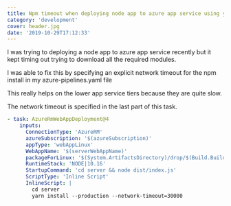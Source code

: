 ```yaml
---
title: Npm timeout when deploying node app to azure app service using yarn
category: 'development'
cover: header.jpg
date: '2019-10-29T17:12:33'
---
```


I was trying to deploying a node app to azure app service recently but it kept timing out trying to download all the required modules.

I was able to fix this by specifying an explicit network timeout for the npm install in my azure-pipelines.yaml file

<!-- end excerpt -->

This really helps on the lower app service tiers because they are quite slow.

The network timeout is specified in the last part of this task.

```yaml
- task: AzureRmWebAppDeployment@4
    inputs:
      ConnectionType: 'AzureRM'
      azureSubscription: '$(azureSubscription)'
      appType: 'webAppLinux'
      WebAppName: '$(serverWebAppName)'
      packageForLinux: '$(System.ArtifactsDirectory)/drop/$(Build.BuildId).zip'
      RuntimeStack: 'NODE|10.16'
      StartupCommand: 'cd server && node dist/index.js'
      ScriptType: 'Inline Script'
      InlineScript: |
        cd server
        yarn install --production --network-timeout=30000
```
